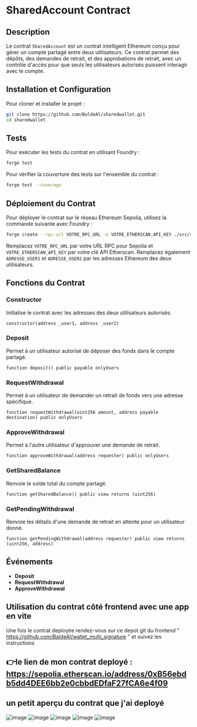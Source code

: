 # SharedAccount Contract

## Description

Le contrat `SharedAccount` est un contrat intelligent Ethereum conçu pour gérer un compte partagé entre deux utilisateurs. Ce contrat permet des dépôts, des demandes de retrait, et des approbations de retrait, avec un contrôle d'accès pour que seuls les utilisateurs autorisés puissent interagir avec le compte.

## Installation et Configuration

Pour cloner et installer le projet :

```bash
git clone https://github.com/BaldeAl/sharedwallet.git
cd sharedwallet
```

## Tests

Pour exécuter les tests du contrat en utilisant Foundry :

```bash
forge test
```

Pour vérifier la couverture des tests sur l'ensemble du contrat :

```bash
forge test --coverage
```

## Déploiement du Contrat

Pour déployer le contrat sur le réseau Ethereum Sepolia, utilisez la commande suivante avec Foundry :

```bash
forge create --rpc-url VOTRE_RPC_URL -e VOTRE_ETHERSCAN_API_KEY ./src/sharedAccount/SharedAccount.sol:SharedAccount --constructor-args "ADRESSE_USER1" "ADRESSE_USER2" --verify -i
```

Remplacez `VOTRE_RPC_URL` par votre URL RPC pour Sepolia et `VOTRE_ETHERSCAN_API_KEY` par votre clé API Etherscan. Remplacez également `ADRESSE_USER1` et `ADRESSE_USER2` par les adresses Ethereum des deux utilisateurs.

## Fonctions du Contrat

### Constructor

Initialise le contrat avec les adresses des deux utilisateurs autorisés.

```solidity
constructor(address _user1, address _user2)
```

### Deposit

Permet à un utilisateur autorisé de déposer des fonds dans le compte partagé.

```solidity
function deposit() public payable onlyUsers
```

### RequestWithdrawal

Permet à un utilisateur de demander un retrait de fonds vers une adresse spécifique.

```solidity
function requestWithdrawal(uint256 amount, address payable destination) public onlyUsers
```

### ApproveWithdrawal

Permet à l'autre utilisateur d'approuver une demande de retrait.

```solidity
function approveWithdrawal(address requester) public onlyUsers
```

### GetSharedBalance

Renvoie le solde total du compte partagé.

```solidity
function getSharedBalance() public view returns (uint256)
```

### GetPendingWithdrawal

Renvoie les détails d'une demande de retrait en attente pour un utilisateur donné.

```solidity
function getPendingWithdrawal(address requester) public view returns (uint256, address)
```

## Événements

- **Deposit**
- **RequestWithdrawal**
- **ApproveWithdrawal**

## Utilisation du contrat côté frontend avec une app en vite
Une fois le contrat deployée rendez-vous sur ce depot git du frontend " https://github.com/BaldeAl/wallet_multi_signature " et suivez les instructions

## 👉le lien de mon contrat deployé : https://sepolia.etherscan.io/address/0xB56ebdb5dd4DEE6bb2e0cbbdEDfaF27fCA6e4f09

## un petit aperçu du contrat que j'ai deployé
![image](https://github.com/BaldeAl/sharedwallet/assets/79581163/ff878bae-22e0-4c06-97f6-9275b432adf4)
![image](https://github.com/BaldeAl/sharedwallet/assets/79581163/f000529f-e940-4ef9-9e55-fea1e2cc9c6c)
![image](https://github.com/BaldeAl/sharedwallet/assets/79581163/00f63e4e-21da-42fc-92d0-44dfb6ba634c)
![image](https://github.com/BaldeAl/sharedwallet/assets/79581163/24244ebc-eaff-4081-804c-08f2c3eb556e)
![image](https://github.com/BaldeAl/sharedwallet/assets/79581163/a38bdccf-7dcb-4490-a0ce-7f580db3c908)


